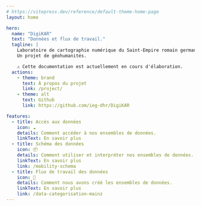 ```yaml
---
# https://vitepress.dev/reference/default-theme-home-page
layout: home

hero:
  name: "DigiKAR"
  text: "Données et flux de travail."
  tagline: |
    Laboratoire de cartographie numérique du Saint-Empire romain germanique.
    Un projet de géohumanités.

    ⚠️ Cette documentation est actuellement en cours d'élaboration.
  actions:
    - theme: brand
      text: À propos du projet
      link: /project/
    - theme: alt
      text: Github
      link: https://github.com/ieg-dhr/DigiKAR

features:
  - title: Accès aux données
    icon: ☁️
    details: Comment accéder à nos ensembles de données.
    linkText: En savoir plus
  - title: Schéma des données
    icon: 📦
    details: Comment utiliser et interpréter nos ensembles de données.
    linkText: En savoir plus
    link: /mobility-schema
  - title: Flux de travail des données
    icon: 🔧
    details: Comment nous avons créé les ensembles de données.
    linkText: En savoir plus
    link: /data-categorisation-mainz
---
```

